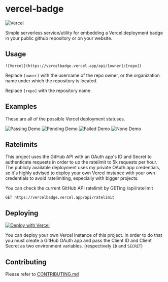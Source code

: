 # vercel-badge

![Vercel](https://vercelbadge.vercel.app/api/datejer/vercel-badge)

Simple serverless service/utility for embedding a Vercel deployment badge in your public github repository or on your website.

## Usage

```
![Vercel](https://vercelbadge.vercel.app/api/[owner]/[repo])
```

Replace `[owner]` with the username of the repo owner, or the organization name under which the repository is located.

Replace `[repo]` with the repository name.

## Examples

These are all of the possible Vercel deployment statuses.

![Passing Demo](https://vercelbadge.vercel.app/assets/passing.svg)
![Pending Demo](https://vercelbadge.vercel.app/assets/pending.svg)
![Failed Demo](https://vercelbadge.vercel.app/assets/failed.svg)
![None Demo](https://vercelbadge.vercel.app/assets/none.svg)

## Ratelimits

This project uses the GitHub API with an OAuth app's ID and Secret to authenticate requests in order to up the ratelimit to 5k requests per hour. The publicly available deployment uses my private OAuth app credentials, so it's highly advised to deploy your own Vercel instance with your own credentials to avoid ratelimiting, especially with bigger projects.

You can check the current GitHub API ratelimit by GETing /api/ratelimit

```
GET https://vercelbadge.vercel.app/api/ratelimit
```

## Deploying

[![Deploy with Vercel](https://vercel.com/button)](https://vercel.com/new/git/external?repository-url=https%3A%2F%2Fgithub.com%2Fdatejer%2Fvercel-badge%2Ftree%2Fmaster)

You can deploy your own Vercel instance of this project. In order to do that you must create a GitHub OAuth app and pass the Client ID and Client Secret as two environment variables. (respectively `ID` and `SECRET`)

## Contributing

Please refer to [CONTRIBUTING.md](/CONTRIBUTING.md)
